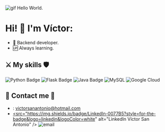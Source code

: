 ![gif Hello World.](https://user-images.githubusercontent.com/82669128/224987524-3cbb8bb5-8db2-4065-870b-7020d577a647.gif)

# Hi! 👋 I'm Víctor:
- 👾 Backend developer.
- 🆙 Always learning.

## ⚔️ My skills 🛡️
![Python Badge](https://img.shields.io/badge/Python-14354C?style=for-the-badge&logo=python&logoColor=white)
![Flask Badge](https://img.shields.io/badge/Flask-000000?style=for-the-badge&logo=flask&logoColor=white)
![Java Badge](https://img.shields.io/badge/Java-ED8B00?style=for-the-badge&logo=openjdk&logoColor=white)
![MySQL](https://img.shields.io/badge/MySQL-00000F?style=for-the-badge&logo=mysql&logoColor=white)
![Google Cloud](https://img.shields.io/badge/Google_Cloud-4285F4?style=for-the-badge&logo=google-cloud&logoColor=white)

## 📩 Contact me 📩
- : [victorsanantonio@hotmail.com](mailto:victorsanantonio@hotmail.com)
- <a href="https://linkedin.com/in/victorsanantoniosanmartin" target="_blank"><src="https://img.shields.io/badge/LinkedIn-0077B5?style=for-the-badge&logo=linkedin&logoColor=white" alt="LinkedIn Víctor San Antonio" /></a>
![email](https://user-images.githubusercontent.com/82669128/224998747-a09c28dc-dd5e-461e-983a-f699f7763dd0.png)

